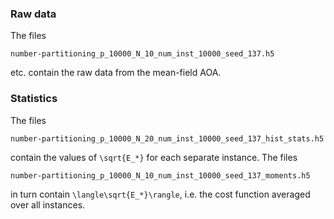 ### Raw data

The files

`number-partitioning_p_10000_N_10_num_inst_10000_seed_137.h5`

etc. contain the raw data from the mean-field AOA. 

### Statistics

The files 

`number-partitioning_p_10000_N_20_num_inst_10000_seed_137_hist_stats.h5`

contain the values of ``\sqrt{E_*}`` for each separate instance. The files 

`number-partitioning_p_10000_N_10_num_inst_10000_seed_137_moments.h5`

in turn contain ``\langle\sqrt{E_*}\rangle``, i.e. the cost function averaged over all instances. 
